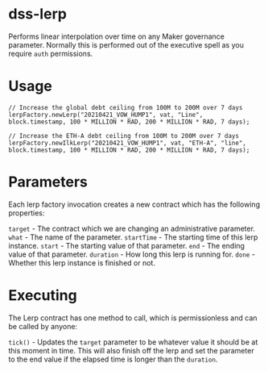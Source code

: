 # dss-lerp

Performs linear interpolation over time on any Maker governance parameter. Normally this is performed out of the executive spell as you require `auth` permissions.

# Usage

```
// Increase the global debt ceiling from 100M to 200M over 7 days
lerpFactory.newLerp("20210421_VOW_HUMP1", vat, "Line", block.timestamp, 100 * MILLION * RAD, 200 * MILLION * RAD, 7 days);

// Increase the ETH-A debt ceiling from 100M to 200M over 7 days
lerpFactory.newIlkLerp("20210421_VOW_HUMP1", vat, "ETH-A", "line", block.timestamp, 100 * MILLION * RAD, 200 * MILLION * RAD, 7 days);
```

# Parameters

Each lerp factory invocation creates a new contract which has the following properties:

`target` - The contract which we are changing an administrative parameter.
`what` - The name of the parameter.
`startTime` - The starting time of this lerp instance.
`start` - The starting value of that parameter.
`end` - The ending value of that parameter.
`duration` - How long this lerp is running for.
`done` - Whether this lerp instance is finished or not.

# Executing

The Lerp contract has one method to call, which is permissionless and can be called by anyone:

`tick()` - Updates the `target` parameter to be whatever value it should be at this moment in time. This will also finish off the lerp and set the parameter to the end value if the elapsed time is longer than the `duration`.
